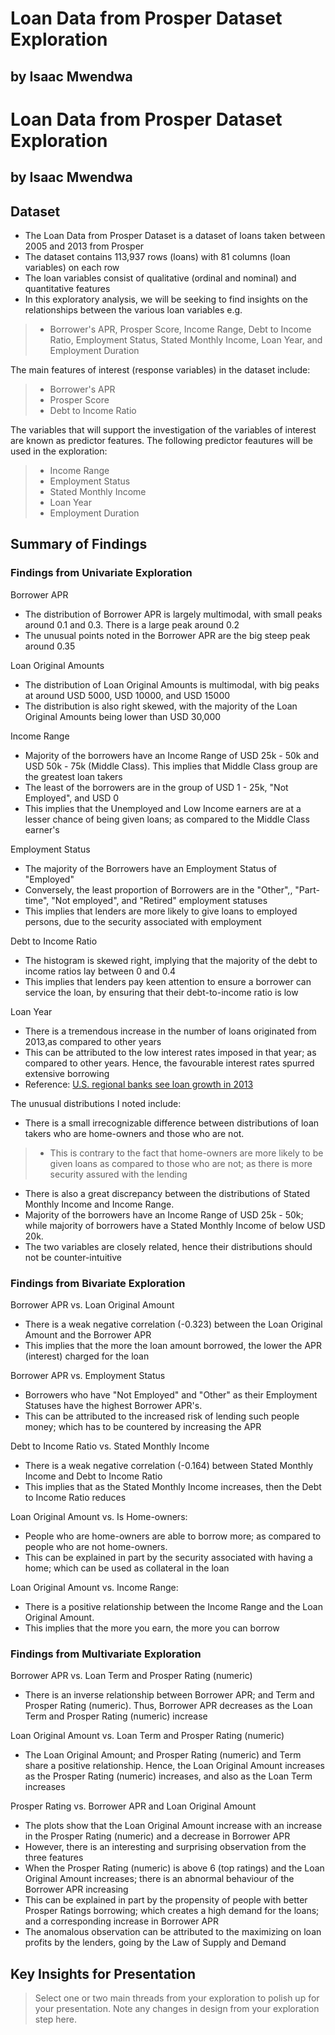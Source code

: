 # Loan Data from Prosper Dataset Exploration
## by Isaac Mwendwa


# Loan Data from Prosper Dataset Exploration
## by Isaac Mwendwa


## Dataset

* The Loan Data from Prosper Dataset is a dataset of loans taken between 2005 and 2013 from Prosper
* The dataset contains 113,937 rows (loans) with 81 columns (loan variables) on each row
* The loan variables consist of qualitative (ordinal and nominal) and quantitative features
* In this exploratory analysis, we will be seeking to find insights on the relationships between the various loan variables e.g. 
> * Borrower's APR, Prosper Score, Income Range, Debt to Income Ratio, Employment Status, Stated Monthly Income, Loan Year, and Employment Duration

The main features of interest (response variables) in the dataset include:
> * Borrower's APR
> * Prosper Score
> * Debt to Income Ratio 

The variables that will support the investigation of the variables of interest are known as predictor features. The following predictor feautures will be used in the exploration:
> * Income Range
> * Employment Status
> * Stated Monthly Income
> * Loan Year
> * Employment Duration 



## Summary of Findings

### Findings from Univariate Exploration

Borrower APR
* The distribution of Borrower APR is largely multimodal, with small peaks around 0.1 and 0.3. There is a large peak around 0.2
* The unusual points noted in the Borrower APR are the big steep peak around 0.35

Loan Original Amounts
* The distribution of Loan Original Amounts is multimodal, with big peaks at around USD 5000, USD 10000, and USD 15000
* The distribution is also right skewed, with the majority of the Loan Original Amounts being lower than USD 30,000

Income Range
* Majority of the borrowers have an Income Range of USD 25k - 50k and USD 50k - 75k (Middle Class). This implies that Middle Class group are the greatest loan takers
* The least of the borrowers are in the group of USD 1 - 25k, "Not Employed", and USD 0
* This implies that the Unemployed and Low Income earners are at a lesser chance of being given loans; as compared to the Middle Class earner's

Employment Status
* The majority of the Borrowers have an Employment Status of "Employed"
* Conversely, the least proportion of Borrowers are in the "Other",, "Part-time", "Not employed", and "Retired" employment statuses
* This implies that lenders are more likely to give loans to employed persons, due to the security associated with employment 

Debt to Income Ratio
* The histogram is skewed right, implying that the majority of the debt to income ratios lay between 0 and 0.4
* This implies that lenders pay keen attention to ensure a borrower can service the loan, by ensuring that their debt-to-income ratio is low

Loan Year
* There is a tremendous increase in the number of loans originated from 2013,as compared to other years
* This can be attributed to the low interest rates imposed in that year; as compared to other years. Hence, the favourable interest rates spurred extensive borrowing
* Reference: [U.S. regional banks see loan growth in 2013](https://www.reuters.com/article/us-pncfinancial-results-idUSBRE90G0LD20130117)

The unusual distributions I noted include:
* There is a small irrecognizable difference between distributions of loan takers who are home-owners and those who are not. 
> * This is contrary to the fact that home-owners are more likely to be given loans as compared to those who are not; as there is more security assured with the lending

* There is also a great discrepancy between the distributions of Stated Monthly Income and Income Range. 
* Majority of the borrowers have an Income Range of USD 25k - 50k; while majority of borrowers have a Stated Monthly Income of below USD 20k. 
* The two variables are closely related, hence their distributions should not be counter-intuitive


### Findings from Bivariate Exploration

Borrower APR vs. Loan Original Amount
* There is a weak negative correlation (-0.323) between the Loan Original Amount and the Borrower APR
* This implies that the more the loan amount borrowed, the lower the APR (interest) charged for the loan


Borrower APR vs. Employment Status
* Borrowers who have "Not Employed" and "Other" as their Employment Statuses have the highest Borrower APR's. 
* This can be attributed to the increased risk of lending such people money; which has to be countered by increasing the APR

Debt to Income Ratio vs. Stated Monthly Income
* There is a weak negative correlation (-0.164) between Stated Monthly Income and Debt to Income Ratio
* This implies that as the Stated Monthly Income increases, then the Debt to Income Ratio reduces

Loan Original Amount vs. Is Home-owners:
* People who are home-owners are able to borrow more; as compared to people who are not home-owners. 
* This can be explained in part by the security associated with having a home; which can be used as collateral in the loan

Loan Original Amount vs. Income Range: 
* There is a positive relationship between the Income Range and the Loan Original Amount.
* This implies that the more you earn, the more you can borrow


### Findings from Multivariate Exploration

Borrower APR vs. Loan Term and Prosper Rating (numeric)
* There is an inverse relationship between Borrower APR; and Term and Prosper Rating (numeric). Thus, Borrower APR decreases as the Loan Term and Prosper Rating (numeric) increase

Loan Original Amount vs. Loan Term and Prosper Rating (numeric)
* The Loan Original Amount; and Prosper Rating (numeric) and Term share a positive relationship. Hence, the Loan Original Amount increases as the Prosper Rating (numeric) increases, and also as the Loan Term increases 

Prosper Rating vs. Borrower APR and Loan Original Amount
* The plots show that the Loan Original Amount increase with an increase in the Prosper Rating (numeric) and a decrease in Borrower APR
* However, there is an interesting and surprising observation from the three features
* When the Prosper Rating (numeric) is above 6 (top ratings) and the Loan Original Amount increases; there is an abnormal behaviour of the Borrower APR increasing
* This can be explained in part by the propensity of people with better Prosper Ratings borrowing; which creates a high demand for the loans; and a corresponding increase in Borrower APR
* The anomalous observation can be attributed to the maximizing on loan profits by the lenders, going by the Law of Supply and Demand


## Key Insights for Presentation

> Select one or two main threads from your exploration to polish up for your presentation. Note any changes in design from your exploration step here.

> 
